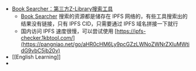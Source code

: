 - [Book Searcher：第三方Z-Library搜索工具](https://pangniao.net/Book-Searcher.html)
	- [Book Searcher](https://zlib.knat.network/) 搜索的资源都是储存在 IPFS 网络的，有些工具搜索出的结果没有链接，只有 IPFS CID，只需要通过 IPFS 域名拼接一下就行
	- 国内访问 IPFS 速度很慢，可以尝试使用 [https://ipfs-checker.1kbtool.com/](https://pangniao.net/go/aHR0cHM6Ly9pcGZzLWNoZWNrZXIuMWtidG9vbC5jb20v)
- [[English Learning]]
-